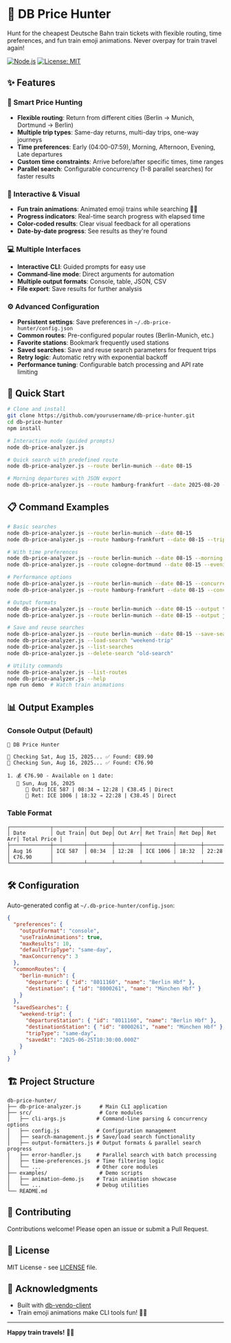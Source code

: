 # 🎯 DB Price Hunter

Hunt for the cheapest Deutsche Bahn train tickets with flexible routing, time preferences, and fun train emoji animations. Never overpay for train travel again!

[![Node.js](https://img.shields.io/badge/Node.js-v18+-green.svg)](https://nodejs.org/)
[![License: MIT](https://img.shields.io/badge/License-MIT-blue.svg)](LICENSE)

## ✨ Features

### 🎯 Smart Price Hunting
- **Flexible routing**: Return from different cities (Berlin → Munich, Dortmund → Berlin)
- **Multiple trip types**: Same-day returns, multi-day trips, one-way journeys
- **Time preferences**: Early (04:00-07:59), Morning, Afternoon, Evening, Late departures
- **Custom time constraints**: Arrive before/after specific times, time ranges
- **Parallel search**: Configurable concurrency (1-8 parallel searches) for faster results

### 🚅 Interactive & Visual
- **Fun train animations**: Animated emoji trains while searching 🚂💨
- **Progress indicators**: Real-time search progress with elapsed time
- **Color-coded results**: Clear visual feedback for all operations
- **Date-by-date progress**: See results as they're found

### 💻 Multiple Interfaces
- **Interactive CLI**: Guided prompts for easy use
- **Command-line mode**: Direct arguments for automation
- **Multiple output formats**: Console, table, JSON, CSV
- **File export**: Save results for further analysis

### ⚙️ Advanced Configuration
- **Persistent settings**: Save preferences in `~/.db-price-hunter/config.json`
- **Common routes**: Pre-configured popular routes (Berlin-Munich, etc.)
- **Favorite stations**: Bookmark frequently used stations
- **Saved searches**: Save and reuse search parameters for frequent trips
- **Retry logic**: Automatic retry with exponential backoff
- **Performance tuning**: Configurable batch processing and API rate limiting

## 🚀 Quick Start

```bash
# Clone and install
git clone https://github.com/yourusername/db-price-hunter.git
cd db-price-hunter
npm install

# Interactive mode (guided prompts)
node db-price-analyzer.js

# Quick search with predefined route
node db-price-analyzer.js --route berlin-munich --date 08-15

# Morning departures with JSON export
node db-price-analyzer.js --route hamburg-frankfurt --date 2025-08-20 --morning --output json
```

## 📋 Command Examples

```bash
# Basic searches
node db-price-analyzer.js --route berlin-munich --date 08-15
node db-price-analyzer.js --route hamburg-frankfurt --date 08-15 --trip-type one-way

# With time preferences
node db-price-analyzer.js --route berlin-munich --date 08-15 --morning
node db-price-analyzer.js --route cologne-dortmund --date 08-15 --evening

# Performance options
node db-price-analyzer.js --route berlin-munich --date 08-15 --concurrency 6
node db-price-analyzer.js --route hamburg-frankfurt --date 08-15 --concurrency 2

# Output formats
node db-price-analyzer.js --route berlin-munich --date 08-15 --output table
node db-price-analyzer.js --route berlin-munich --date 08-15 --output json --output-file results.json

# Save and reuse searches
node db-price-analyzer.js --route berlin-munich --date 08-15 --save-search "weekend-trip"
node db-price-analyzer.js --load-search "weekend-trip"
node db-price-analyzer.js --list-searches
node db-price-analyzer.js --delete-search "old-search"

# Utility commands
node db-price-analyzer.js --list-routes
node db-price-analyzer.js --help
npm run demo  # Watch train animations
```

## 📊 Output Examples

### Console Output (Default)
```
🎯 DB Price Hunter

🚅 Checking Sat, Aug 15, 2025... ✅ Found: €89.90
🚄 Checking Sun, Aug 16, 2025... ✅ Found: €76.90

1. 💰 €76.90 - Available on 1 date:
   📅 Sun, Aug 16, 2025
      🚄 Out: ICE 587 | 08:34 → 12:28 | €38.45 | Direct
      🔄 Ret: ICE 1006 | 18:32 → 22:28 | €38.45 | Direct
```

### Table Format
```
┌─────────────┬──────────┬────────┬────────┬──────────┬────────┬────────┬─────────────┐
│ Date        │ Out Train│ Out Dep│ Out Arr│ Ret Train│ Ret Dep│ Ret Arr│ Total Price │
├─────────────┼──────────┼────────┼────────┼──────────┼────────┼────────┼─────────────┤
│ Aug 16      │ ICE 587  │ 08:34  │ 12:28  │ ICE 1006 │ 18:32  │ 22:28  │ €76.90      │
└─────────────┴──────────┴────────┴────────┴──────────┴────────┴────────┴─────────────┘
```

## 🛠️ Configuration

Auto-generated config at `~/.db-price-hunter/config.json`:

```json
{
  "preferences": {
    "outputFormat": "console",
    "useTrainAnimations": true,
    "maxResults": 10,
    "defaultTripType": "same-day",
    "maxConcurrency": 3
  },
  "commonRoutes": {
    "berlin-munich": {
      "departure": { "id": "8011160", "name": "Berlin Hbf" },
      "destination": { "id": "8000261", "name": "München Hbf" }
    }
  },
  "savedSearches": {
    "weekend-trip": {
      "departureStation": { "id": "8011160", "name": "Berlin Hbf" },
      "destinationStation": { "id": "8000261", "name": "München Hbf" },
      "tripType": "same-day",
      "savedAt": "2025-06-25T10:30:00.000Z"
    }
  }
}
```

## 🏗️ Project Structure

```
db-price-hunter/
├── db-price-analyzer.js      # Main CLI application
├── src/                      # Core modules
│   ├── cli-args.js          # Command-line parsing & concurrency options
│   ├── config.js            # Configuration management
│   ├── search-management.js # Save/load search functionality
│   ├── output-formatters.js # Output formats & parallel search progress
│   ├── error-handler.js     # Parallel search with batch processing
│   ├── time-preferences.js  # Time filtering logic
│   └── ...                  # Other core modules
├── examples/                 # Demo scripts
│   ├── animation-demo.js    # Train animation showcase
│   └── ...                  # Debug utilities
└── README.md
```

## 🤝 Contributing

Contributions welcome! Please open an issue or submit a Pull Request.

## 📝 License

MIT License - see [LICENSE](LICENSE) file.

## 🙏 Acknowledgments

- Built with [db-vendo-client](https://github.com/derhuerst/db-vendo-client)
- Train emoji animations make CLI tools fun! 🚂✨

---

**Happy train travels!** 🚄🎫